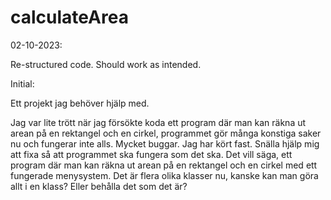 # calculateArea

02-10-2023:

Re-structured code. Should work as intended.


Initial:

Ett projekt jag behöver hjälp med.

Jag var lite trött när jag försökte koda ett program där man kan räkna ut arean på en rektangel och en cirkel, programmet gör många konstiga saker nu
och fungerar inte alls. Mycket buggar. Jag har kört fast.
Snälla hjälp mig att fixa så att programmet ska fungera som det ska.
Det vill säga, ett program där man kan räkna ut arean på en rektangel och en cirkel med ett fungerade menysystem. Det är flera olika klasser nu,
kanske kan man göra allt i en klass? Eller behålla det som det är?

